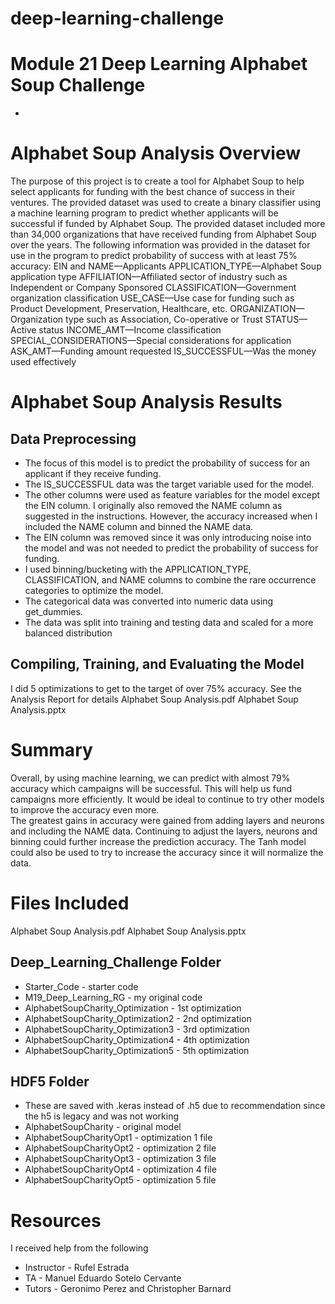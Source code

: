 # deep-learning-challenge
# Module 21 Deep Learning Alphabet Soup Challenge
-
# Alphabet Soup Analysis Overview
The purpose of this project is to create a tool for  Alphabet Soup to help select applicants for funding with the best chance of success in their ventures. 
The provided dataset was used to create a binary classifier using a machine learning program to predict whether applicants will be successful if funded by Alphabet Soup.
The provided dataset included more than 34,000 organizations that have received funding from Alphabet Soup over the years. 
The following information was provided in the dataset for use in the program to predict probability of success with at least 75% accuracy:
EIN and NAME—Applicants
APPLICATION_TYPE—Alphabet Soup application type
AFFILIATION—Affiliated sector of industry such as Independent or Company Sponsored
CLASSIFICATION—Government organization classification
USE_CASE—Use case for funding such as Product Development, Preservation, Healthcare, etc.
ORGANIZATION—Organization type such as Association, Co-operative or Trust
STATUS—Active status
INCOME_AMT—Income classification
SPECIAL_CONSIDERATIONS—Special considerations for application
ASK_AMT—Funding amount requested
IS_SUCCESSFUL—Was the money used effectively

# Alphabet Soup Analysis Results
## Data Preprocessing
- The focus of this model is to predict the probability of success for an applicant if they receive funding.
- The IS_SUCCESSFUL data was the target variable used for the model.
- The other columns were used as feature variables for the model except the EIN column.  I originally also removed the NAME column as suggested in the instructions.  However, the accuracy increased when I included the NAME column and binned the NAME data.
- The EIN column was removed since it was only introducing noise into the model and was not needed to predict the probability of success for funding.
- I used binning/bucketing with the APPLICATION_TYPE, CLASSIFICATION, and NAME columns to combine the rare occurrence categories to optimize the model.
- The categorical data was converted into numeric data using get_dummies.
- The data was split into training and testing data and scaled for a more balanced distribution

## Compiling, Training, and Evaluating the Model
I did 5 optimizations to get to the target of over 75% accuracy.
See the Analysis Report for details
Alphabet Soup Analysis.pdf
Alphabet Soup Analysis.pptx

# Summary
Overall, by using machine learning, we can predict with almost 79% accuracy which campaigns will be successful.  This will help us fund campaigns more efficiently. 
It would be ideal to continue to try other models to improve the accuracy even more.   
The greatest gains in accuracy were gained from adding layers and neurons and including the NAME data.  Continuing to adjust the layers, neurons and binning could further increase the prediction accuracy.
The Tanh model could also be used to try to increase the accuracy since it will normalize the data.

# Files Included
Alphabet Soup Analysis.pdf
Alphabet Soup Analysis.pptx
## Deep_Learning_Challenge Folder
- Starter_Code - starter code
- M19_Deep_Learning_RG - my original code
- AlphabetSoupCharity_Optimization - 1st optimization
- AlphabetSoupCharity_Optimization2 - 2nd optimization
- AlphabetSoupCharity_Optimization3 - 3rd optimization
- AlphabetSoupCharity_Optimization4 - 4th optimization
- AlphabetSoupCharity_Optimization5 - 5th optimization
## HDF5 Folder
- These are saved with .keras instead of .h5 due to recommendation since the h5 is legacy and was not working
- AlphabetSoupCharity - original model
- AlphabetSoupCharityOpt1 - optimization 1 file
- AlphabetSoupCharityOpt2 - optimization 2 file
- AlphabetSoupCharityOpt3 - optimization 3 file
- AlphabetSoupCharityOpt4 - optimization 4 file
- AlphabetSoupCharityOpt5 - optimization 5 file

# Resources
I received help from the following
- Instructor - Rufel Estrada
- TA - Manuel Eduardo Sotelo Cervante
- Tutors - Geronimo Perez and Christopher Barnard






